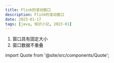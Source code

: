 ```yaml
---
title: Flink的滚动窗口
description: Flink的滚动窗口
date: 2023-01-17
tags: [java, 知识小记, 2023-01]
---
```




1. 窗口具有固定大小
2. 窗口数据不重叠



import Quote from '@site/src/components/Quote';

> <Quote></Quote>
